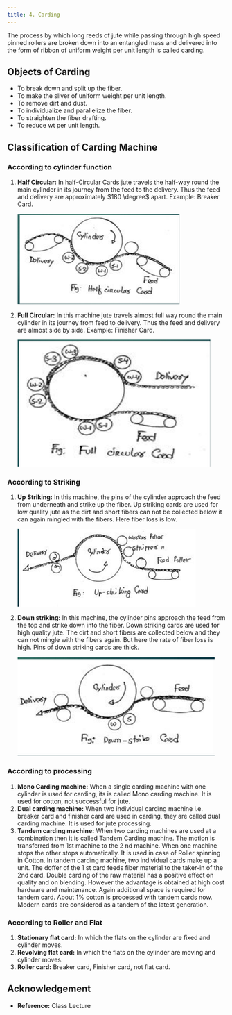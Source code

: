 ```yaml
---
title: 4. Carding
---
```


The process by which long reeds of jute while passing through high speed pinned rollers are broken down into an entangled mass and delivered into the form of ribbon of uniform weight per unit length is called carding.

## Objects of Carding

- To break down and split up the fiber.
- To make the sliver of uniform weight per unit length.
- To remove dirt and dust.
- To individualize and parallelize the fiber.
- To straighten the fiber drafting.
- To reduce wt per unit length.

## Classification of Carding Machine

### According to cylinder function

1. **Half Circular:** In half-Circular Cards jute travels the half-way round the main cylinder in its journey from the feed to the delivery. Thus the feed and delivery are approximately $180 \degree$ apart. Example: Breaker Card.

   ![](./img/half-circular-carding-machine.png)

2. **Full Circular:** In this machine jute travels almost full way round the main cylinder in its journey from feed to delivery. Thus the feed and delivery are almost side by side. Example: Finisher Card.

   ![](./img/full-circular-carding-machine.png)

### According to Striking

1. **Up Striking:** In this machine, the pins of the cylinder approach the feed from underneath and strike up the fiber. Up striking cards are used for low quality jute as the dirt and short fibers can not be collected below it can again mingled with the fibers. Here fiber loss is low.

   ![](./img/up-striking-carding-machine.png)

2. **Down striking:** In this machine, the cylinder pins approach the feed from the top and strike down into the fiber. Down striking cards are used for high quality jute. The dirt and short fibers are collected below and they can not mingle with the fibers again. But here the rate of fiber loss is high. Pins of down striking cards are thick.

   ![](./img/down-stricking-carding-machine-2.png)

### According to processing

1. **Mono Carding machine:** When a single carding machine with one cylinder is used for carding, its is called Mono carding machine. It is used for cotton, not successful for jute.
2. **Dual carding machine:** When two individual carding machine i.e. breaker card and finisher card are used in carding, they are called dual carding machine. It is used for jute processing.
3. **Tandem carding machine:** When two carding machines are used at a combination then it is called Tandem Carding machine. The motion is transferred from 1st machine to the 2 nd machine. When one machine stops the other stops automatically. It is used in case of Roller spinning in Cotton. In tandem carding machine, two individual cards make up a unit. The doffer of the 1 st card feeds fiber material to the taker-in of the 2nd card. Double carding of the raw material has a positive effect on quality and on blending. However the advantage is obtained at high cost hardware and maintenance. Again additional space is required for tandem card. About 1% cotton is processed with tandem cards now. Modern cards are considered as a tandem of the latest generation.

### According to Roller and Flat

1. **Stationary flat card:** In which the flats on the cylinder are fixed and cylinder moves.
2. **Revolving flat card:** In which the flats on the cylinder are moving and cylinder moves.
3. **Roller card:** Breaker card, Finisher card, not flat card.

## Acknowledgement

- **Reference:** Class Lecture
